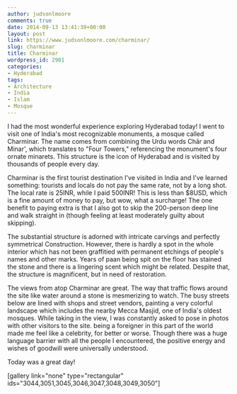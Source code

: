 ```yaml
---
author: judsonlmoore
comments: true
date: 2014-09-13 13:41:39+00:00
layout: post
link: https://www.judsonlmoore.com/charminar/
slug: charminar
title: Charminar
wordpress_id: 2901
categories:
- Hyderabad
tags:
- Architecture
- India
- Islam
- Mosque
---
```


I had the most wonderful experience exploring Hyderabad today! I went to visit one of India's most recognizable monuments, a mosque called Charminar. The name comes from combining the Urdu words Chār and Minar', which translates to "Four Towers," referencing the monument's four ornate minarets. This structure is the icon of Hyderabad and is visited by thousands of people every day.

Charminar is the first tourist destination I've visited in India and I've learned something: tourists and locals do not pay the same rate, not by a long shot. The local rate is 25INR, while I paid 500INR! This is less than $8USD, which is a fine amount of money to pay, but wow, what a surcharge! The one benefit to paying extra is that I also got to skip the 200-person deep line and walk straight in (though feeling at least moderately guilty about skipping).

The substantial structure is adorned with intricate carvings and perfectly symmetrical Construction. However, there is hardly a spot in the whole interior which has not been graffitied with permanent etchings of people's names and other marks. Years of paan being spit on the floor has stained the stone and there is a lingering scent which might be related. Despite that, the structure is magnificent, but in need of restoration.

The views from atop Charminar are great. The way that traffic flows around the site like water around a stone is mesmerizing to watch. The busy streets below are lined with shops and street vendors, painting a very colorful landscape which includes the nearby Mecca Masjid, one of India's oldest mosques. While taking in the view, I was constantly asked to pose in photos with other visitors to the site. being a foreigner in this part of the world made me feel like a celebrity, for better or worse. Though there was a huge language barrier with all the people I encountered, the positive energy and wishes of goodwill were universally understood.

Today was a great day!



[gallery link="none" type="rectangular" ids="3044,3051,3045,3046,3047,3048,3049,3050"]
